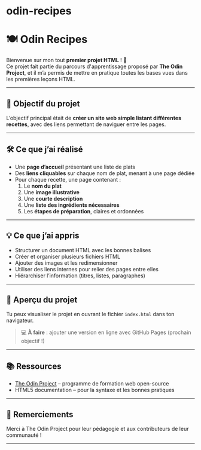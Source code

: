 # odin-recipes

# 🍽️ Odin Recipes

Bienvenue sur mon tout **premier projet HTML** ! 🎉  
Ce projet fait partie du parcours d'apprentissage proposé par **The Odin Project**, et il m’a permis de mettre en pratique toutes les bases vues dans les premières leçons HTML.

---

## 🧠 Objectif du projet

L’objectif principal était de **créer un site web simple listant différentes recettes**, avec des liens permettant de naviguer entre les pages.

---

## 🛠️ Ce que j’ai réalisé

- Une **page d’accueil** présentant une liste de plats
- Des **liens cliquables** sur chaque nom de plat, menant à une page dédiée
- Pour chaque recette, une page contenant :
  1. Le **nom du plat**
  2. Une **image illustrative**
  3. Une **courte description**
  4. Une **liste des ingrédients nécessaires**
  5. Les **étapes de préparation**, claires et ordonnées

---

## 💡 Ce que j’ai appris

- Structurer un document HTML avec les bonnes balises
- Créer et organiser plusieurs fichiers HTML
- Ajouter des images et les redimensionner
- Utiliser des liens internes pour relier des pages entre elles
- Hiérarchiser l’information (titres, listes, paragraphes)

---

## 🔗 Aperçu du projet

Tu peux visualiser le projet en ouvrant le fichier `index.html` dans ton navigateur.

> 💻 **À faire** : ajouter une version en ligne avec GitHub Pages (prochain objectif !)

---

## 📚 Ressources

- [The Odin Project](https://www.theodinproject.com) – programme de formation web open-source
- HTML5 documentation – pour la syntaxe et les bonnes pratiques

---

## 🙌 Remerciements

Merci à The Odin Project pour leur pédagogie et aux contributeurs de leur communauté !

---
